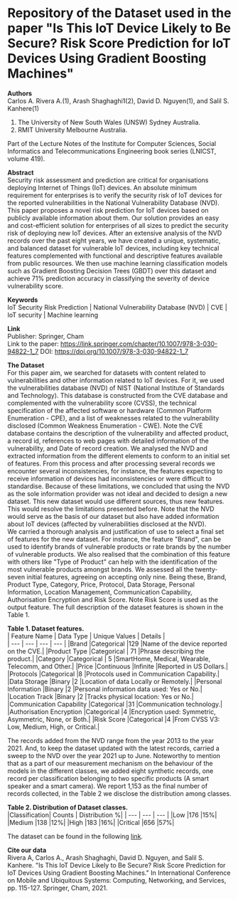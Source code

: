 # Repository of the Dataset used in the paper "Is This IoT Device Likely to Be Secure? Risk Score Prediction for IoT Devices Using Gradient Boosting Machines"

**Authors**  
  Carlos A. Rivera A.(1), Arash Shaghaghi1(2), David D. Nguyen(1), and Salil S. Kanhere(1)  
   1. The University of New South Wales (UNSW) Sydney Australia.  
   2. RMIT University Melbourne Australia.
  
Part of the Lecture Notes of the Institute for Computer Sciences, Social Informatics and Telecommunications Engineering book series (LNICST, volume 419).
  
**Abstract**  
Security risk assessment and prediction are critical for organisations deploying Internet of Things (IoT) devices. An absolute minimum requirement for enterprises is to verify the security risk of IoT devices for the reported vulnerabilities in the National Vulnerability Database (NVD). This paper proposes a novel risk prediction for IoT devices based on publicly available information about them. Our solution provides an easy and cost-efficient solution for enterprises of all sizes to predict the security risk of deploying new IoT devices. After an extensive analysis of the NVD records over the past eight years, we have created a unique, systematic, and balanced dataset for vulnerable IoT devices, including key technical features complemented with functional and descriptive features available from public resources. We then use machine learning classification models such as Gradient Boosting Decision Trees (GBDT) over this dataset and achieve 71% prediction accuracy in classifying the severity of device vulnerability score.

**Keywords**  
IoT Security Risk Prediction | National Vulnerability Database (NVD) | CVE | IoT security | Machine learning

**Link**  
Publisher: Springer, Cham  
Link to the paper: https://link.springer.com/chapter/10.1007/978-3-030-94822-1_7
DOI: https://doi.org/10.1007/978-3-030-94822-1_7

**The Dataset**  
For this paper aim, we searched for datasets with content related to vulnerabilities and other information related to IoT devices. For it, we used the vulnerabilities database (NVD) of NIST (National Institute of Standards and Technology). This database is constructed from the CVE database and complemented with the vulnerability score (CVSS),  the technical specification of the affected software or hardware (Common Platform Enumeration - CPE), and a list of weaknesses related to the vulnerability disclosed (Common Weakness Enumeration - CWE). Note the CVE database contains the description of the vulnerability and affected product, a record id, references to web pages with detailed information of the vulnerability, and Date of record creation. We analysed the NVD and extracted information from the different elements to conform to an initial set of features. From this process and after processing several records we encounter several inconsistencies, for instance, the features expecting to receive information of devices had inconsistencies or were difficult to standardise. Because of these limitations, we concluded that using the NVD as the sole information provider was not ideal and decided to design a new dataset. This new dataset would use different sources, thus new features. This would resolve the limitations presented before. Note that the NVD would serve as the basis of our dataset but also have added information about IoT devices (affected by vulnerabilities disclosed at the NVD).  
We carried a thorough analysis and justification of use to select a final set of features for the new dataset. For instance, the feature "Brand", can be used to identify brands of vulnerable products or rate brands by the number of vulnerable products. We also realised that the combination of this feature with others like "Type of Product" can help with the identification of the most vulnerable products amongst brands. We assessed all the twenty-seven initial features, agreeing on accepting only nine. Being these, Brand, Product Type, Category, Price, Protocol, Data Storage, Personal Information, Location Management, Communication Capability, Authorisation Encryption and Risk Score. Note Risk Score is used as the output feature. The full description of the dataset features is shown in the Table 1.    

**Table 1. Dataset features.**  
| Feature Name | Data Type | Unique Values | Details |  
| --- | --- | --- | --- |
|Brand          |Categorical            |129      |Name of the device reported on the CVE.|
|Product Type   |Categorical            | 71      |Phrase describing the product.|
|Category       |Categorical            |  5      |SmartHome, Medical, Wearable, Telecomm, and Other.|
|Price          |Continuous             |Infinite |Reported in US Dollars.|
|Protocols      |Categorical            |8        |Protocols used in Communication Capability.|
|Data Storage   |Binary                 |2        |Location of data Locally or Remotely.|
|Personal Information |Binary           |2        |Personal information data used: Yes or No.|
|Location Track |Binary                 |2        |Tracks physical location: Yes or No.|
|Communication Capability |Categorical  |31       |Communication technology.|
|Authorisation Encryption |Categorical  |4        |Encryption used: Symmetric, Asymmetric, None, or Both.|
|Risk Score    |Categorical             |4        |From CVSS V3: Low, Medium, High, or  Critical.|
 

The records added from the NVD range from the year 2013 to the year 2021. And, to keep the dataset updated with the latest records, carried a sweep to the NVD over the year 2021 up to June. Noteworthy to mention that as a part of our measurement mechanism on the behaviour of the models in the different classes, we added eight synthetic records, one record per classification belonging to two specific products (A smart speaker and a smart camera). We report 1,153 as the final number of records collected, in the Table 2 we disclose the distribution among classes.  

**Table 2. Distribution of Dataset classes.**  
|Classification| Counts | Distribution %|
| --- | --- | --- |
|Low      |176        |15%|
|Medium   |138        |12%|
|High     |183        |16%|
|Critical |656        |57%|

The dataset can be found in the following [link](https://github.com/criveraalvarez/IsThisIoTDeviceLikelyToBeSecure-/Dataset_isthisiotlikelytobesecure.csv).  
  
**Cite our data**  
Rivera A, Carlos A., Arash Shaghaghi, David D. Nguyen, and Salil S. Kanhere. "Is This IoT Device Likely to Be Secure? Risk Score Prediction for IoT Devices Using Gradient Boosting Machines." In International Conference on Mobile and Ubiquitous Systems: Computing, Networking, and Services, pp. 115-127. Springer, Cham, 2021.  
